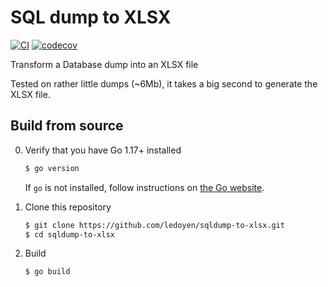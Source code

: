 # SQL dump to XLSX
[![CI](https://github.com/ledoyen/sqldump-to-xlsx/actions/workflows/ci.yml/badge.svg)](https://github.com/ledoyen/sqldump-to-xlsx/actions)
[![codecov](https://codecov.io/gh/ledoyen/sqldump-to-xlsx/branch/main/graph/badge.svg?token=FLEFJVYXM1)](https://codecov.io/gh/ledoyen/sqldump-to-xlsx)

Transform a Database dump into an XLSX file

Tested on rather little dumps (~6Mb), it takes a big second to generate the XLSX file.

## Build from source

0. Verify that you have Go 1.17+ installed

   ```sh
   $ go version
   ```

   If `go` is not installed, follow instructions on [the Go website](https://golang.org/doc/install).

1. Clone this repository

   ```sh
   $ git clone https://github.com/ledoyen/sqldump-to-xlsx.git
   $ cd sqldump-to-xlsx
   ```

2. Build

   ```sh
   $ go build
   ```
